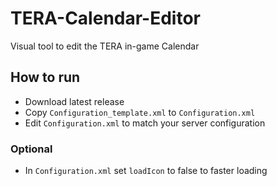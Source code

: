 # TERA-Calendar-Editor

Visual tool to edit the TERA in-game Calendar 

## How to run
- Download latest release
- Copy `Configuration_template.xml` to `Configuration.xml`
- Edit `Configuration.xml` to match your server configuration

### Optional
- In `Configuration.xml` set `loadIcon` to false to faster loading